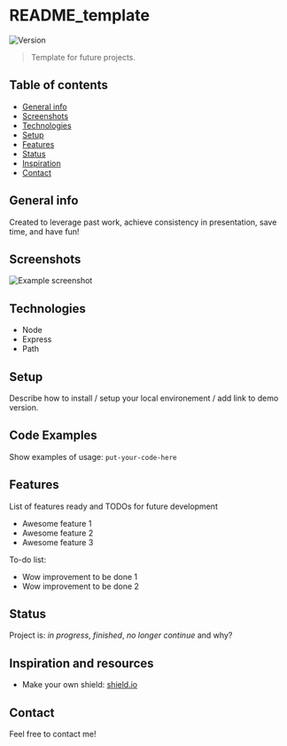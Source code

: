 # README_template 
![Version](https://img.shields.io/badge/version-1.0.4-brightgreen)
> Template for future projects.

## Table of contents
* [General info](#general-info)
* [Screenshots](#screenshots)
* [Technologies](#technologies)
* [Setup](#setup)
* [Features](#features)
* [Status](#status)
* [Inspiration](#inspiration)
* [Contact](#contact)

## General info
Created to leverage past work, achieve consistency in presentation, save time, and have fun!

## Screenshots
![Example screenshot](./img/screenshot.png)

## Technologies
* Node
* Express
* Path

## Setup
Describe how to install / setup your local environement / add link to demo version.

## Code Examples
Show examples of usage:
`put-your-code-here`

## Features
List of features ready and TODOs for future development
* Awesome feature 1
* Awesome feature 2
* Awesome feature 3

To-do list:
* Wow improvement to be done 1
* Wow improvement to be done 2

## Status
Project is: _in progress_, _finished_, _no longer continue_ and why?

## Inspiration and resources
* Make your own shield: <a href="https://shields.io/#your-badge" target="https://shields.io/#your-badge">shield.io</a>


## Contact
Feel free to contact me!
